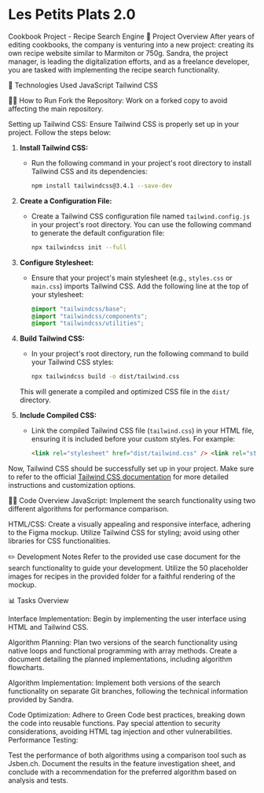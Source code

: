 # Les Petits Plats 2.0

Cookbook Project - Recipe Search Engine
📜 Project Overview
After years of editing cookbooks, the company is venturing into a new project: creating its own recipe website similar to Marmiton or 750g. Sandra, the project manager, is leading the digitalization efforts, and as a freelance developer, you are tasked with implementing the recipe search functionality.

🚀 Technologies Used
JavaScript
Tailwind CSS

🏃‍♀️ How to Run
Fork the Repository:
Work on a forked copy to avoid affecting the main repository.

Setting up Tailwind CSS:
Ensure Tailwind CSS is properly set up in your project. Follow the steps below:

1. **Install Tailwind CSS:**

    - Run the following command in your project's root directory to install Tailwind CSS and its dependencies:
        ```bash
        npm install tailwindcss@3.4.1 --save-dev
        ```

2. **Create a Configuration File:**

    - Create a Tailwind CSS configuration file named `tailwind.config.js` in your project's root directory. You can use the following command to generate the default configuration file:
        ```bash
        npx tailwindcss init --full
        ```

3. **Configure Stylesheet:**

    - Ensure that your project's main stylesheet (e.g., `styles.css` or `main.css`) imports Tailwind CSS. Add the following line at the top of your stylesheet:
        ```css
        @import "tailwindcss/base";
        @import "tailwindcss/components";
        @import "tailwindcss/utilities";
        ```

4. **Build Tailwind CSS:**

    - In your project's root directory, run the following command to build your Tailwind CSS styles:
        ```bash
        npx tailwindcss build -o dist/tailwind.css
        ```

    This will generate a compiled and optimized CSS file in the `dist/` directory.

5. **Include Compiled CSS:**
    - Link the compiled Tailwind CSS file (`tailwind.css`) in your HTML file, ensuring it is included before your custom styles. For example:
        ```html
        <link rel="stylesheet" href="dist/tailwind.css" /> <link rel="stylesheet" href="styles.css" />
        ```

Now, Tailwind CSS should be successfully set up in your project. Make sure to refer to the official [Tailwind CSS documentation](https://tailwindcss.com/docs/installation) for more detailed instructions and customization options.

🕵️‍♀️ Code Overview
JavaScript:
Implement the search functionality using two different algorithms for performance comparison.

HTML/CSS:
Create a visually appealing and responsive interface, adhering to the Figma mockup.
Utilize Tailwind CSS for styling; avoid using other libraries for CSS functionalities.

✏️ Development Notes
Refer to the provided use case document for the search functionality to guide your development.
Utilize the 50 placeholder images for recipes in the provided folder for a faithful rendering of the mockup.

📊 Tasks Overview

Interface Implementation:
Begin by implementing the user interface using HTML and Tailwind CSS.

Algorithm Planning:
Plan two versions of the search functionality using native loops and functional programming with array methods.
Create a document detailing the planned implementations, including algorithm flowcharts.

Algorithm Implementation:
Implement both versions of the search functionality on separate Git branches, following the technical information provided by Sandra.

Code Optimization:
Adhere to Green Code best practices, breaking down the code into reusable functions.
Pay special attention to security considerations, avoiding HTML tag injection and other vulnerabilities.
Performance Testing:

Test the performance of both algorithms using a comparison tool such as Jsben.ch.
Document the results in the feature investigation sheet, and conclude with a recommendation for the preferred algorithm based on analysis and tests.
